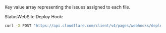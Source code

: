 Key value array representing the issues assigned to each file.

StatusWebSite Deploy Hook:

```sh
curl -X POST "https://api.cloudflare.com/client/v4/pages/webhooks/deploy_hooks/90b5c260-aff4-4bb1-a9bd-08011cbb5ee2"
```
